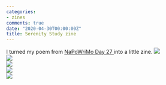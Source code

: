 ```yaml
---
categories:
- zines
comments: true
date: "2020-04-30T00:00:00Z"
title: Serenity Study zine
---
```


I turned my poem from <a href="/napowrimo-2020-day-27-serenity-study/">NaPoWriMo Day 27 </a>into a little zine.
<img src="/assets/images/articles/sszine1.jpg" class="responsive"><br>
<img src="/assets/images/articles/sszine2.jpg" class="responsive"><br>
<img src="/assets/images/articles/sszine3.jpg" class="responsive"><br>
<img src="/assets/images/articles/sszine4.jpg" class="responsive"><br>
<img src="/assets/images/articles/sszine5.jpg" class="responsive"><br>
